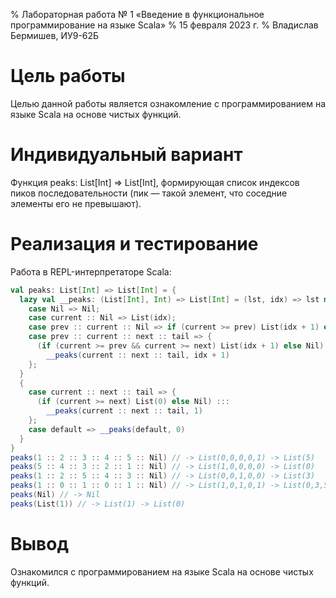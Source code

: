 % Лабораторная работа № 1 «Введение в функциональное
программирование на языке Scala»
% 15 февраля 2023 г.
% Владислав Бермишев, ИУ9-62Б

# Цель работы
Целью данной работы является ознакомление с программированием на языке Scala на основе
чистых функций.

# Индивидуальный вариант
Функция peaks: List[Int] => List[Int], формирующая список индексов пиков последовательности
(пик — такой элемент, что соседние элементы его не превышают).

# Реализация и тестирование

Работа в REPL-интерпретаторе Scala:

```scala
val peaks: List[Int] => List[Int] = {
  lazy val __peaks: (List[Int], Int) => List[Int] = (lst, idx) => lst match {
    case Nil => Nil;
    case current :: Nil => List(idx);
    case prev :: current :: Nil => if (current >= prev) List(idx + 1) else Nil;
    case prev :: current :: next :: tail => {
      (if (current >= prev && current >= next) List(idx + 1) else Nil) :::
        __peaks(current :: next :: tail, idx + 1)
    };
  }
  {
    case current :: next :: tail => {
      (if (current >= next) List(0) else Nil) :::
        __peaks(current :: next :: tail, 1)
    };
    case default => __peaks(default, 0)
  }
}
peaks(1 :: 2 :: 3 :: 4 :: 5 :: Nil) // -> List(0,0,0,0,1) -> List(5)
peaks(5 :: 4 :: 3 :: 2 :: 1 :: Nil) // -> List(1,0,0,0,0) -> List(0)
peaks(1 :: 2 :: 5 :: 4 :: 3 :: Nil) // -> List(0,0,1,0,0) -> List(3)
peaks(1 :: 0 :: 1 :: 0 :: 1 :: Nil) // -> List(1,0,1,0,1) -> List(0,3,5)
peaks(Nil) // -> Nil
peaks(List(1)) // -> List(1) -> List(0)

```

# Вывод
Ознакомился с программированием на языке Scala на основе чистых функций.
